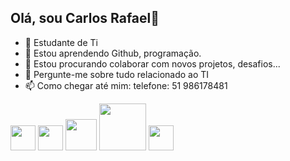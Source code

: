 ## Olá, sou Carlos Rafael👋


- 🔭 Estudante de Ti
- 🌱 Estou aprendendo Github, programação.
- 👯 Estou procurando colaborar com novos projetos, desafios...
- 💬 Pergunte-me sobre tudo relacionado ao TI
- 📫 Como chegar até mim: telefone: 51 986178481

<div style "display:inline_block":>
  <img src = "https://github.com/user-attachments/assets/9dd5f2bf-01a2-4495-ae18-950b4d1ecffd" width = "40">
   <img src = "https://github.com/user-attachments/assets/f787d65f-176a-4cc5-b4af-64a3f6012919" width = "40">
  <img src = "https://github.com/user-attachments/assets/2dc2a96e-9f84-4dad-bf55-7afb168af24b" width = "50">
  <img src = "https://github.com/user-attachments/assets/a53b5dd4-1132-42e6-8df2-5ffb7ce1da8e" width = "75">
  <img src = "https://github.com/user-attachments/assets/3952a73c-7916-4632-9673-511a1f7b405f" width = "40">
</div>


